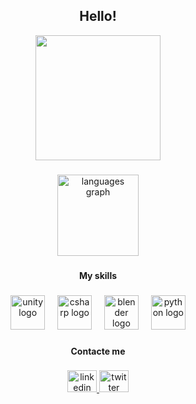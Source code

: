 <h2 align="center">Hello!</h2>

<div align="center">
  <img src="https://c.tenor.com/rH0jFMF5z3AAAAAC/tenor.gif" height="200" width="200" />
</div>

###

<div align="center">
  <img src="https://github-readme-stats.vercel.app/api/top-langs?username=zHenryTM&locale=en&hide_title=false&layout=compact&card_width=320&langs_count=5&theme=dracula&hide_border=false&order=2&custom_title=%20%20%20%20%20%20%20%20Most%20Used%20Languages" height="130" alt="languages graph"  />
</div>

###

<h4 align="center">My skills</h4>

###

<div align="center">
  <img src="https://cdn.jsdelivr.net/gh/devicons/devicon/icons/unity/unity-original.svg" height="55" alt="unity logo"  />
  <img width="12" />
  <img src="https://cdn.jsdelivr.net/gh/devicons/devicon/icons/csharp/csharp-original.svg" height="55" alt="csharp logo"  />
  <img width="12" />
  <img src="https://cdn.jsdelivr.net/gh/devicons/devicon/icons/blender/blender-original.svg" height="55" alt="blender logo"  />
  <img width="12" />
  <img src="https://cdn.jsdelivr.net/gh/devicons/devicon/icons/python/python-original.svg" height="55" alt="python logo"  />
</div>

###

<h4 align="center">Contacte me</h4>

###

<div align="center">
  <a href="https://www.linkedin.com/in/asheley-henrique/" target="_blank">
    <img src="https://raw.githubusercontent.com/maurodesouza/profile-readme-generator/master/src/assets/icons/social/linkedin/default.svg" width="47" height="35" alt="linkedin logo"  />
  </a>
  <a href="https://x.com/zhenrytm" target="_blank">
    <img src="https://raw.githubusercontent.com/maurodesouza/profile-readme-generator/master/src/assets/icons/social/twitter/default.svg" width="47" height="35" alt="twitter logo"  />
  </a>
</div>

###
